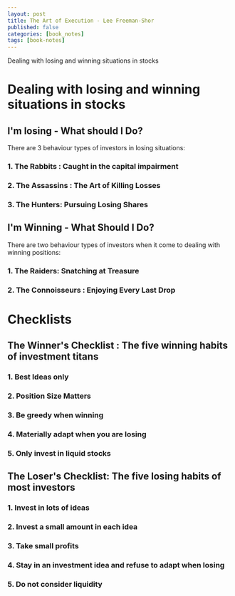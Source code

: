 ```yaml
---
layout: post
title: The Art of Execution - Lee Freeman-Shor
published: false
categories: [book_notes]
tags: [book-notes]
---
```


Dealing with losing and winning situations in stocks 



# Dealing with losing and winning situations in stocks 


##  I'm losing - What should I Do? 

There are 3 behaviour types of investors in losing situations: 

### 1. The Rabbits : Caught in the capital impairment

### 2. The Assassins : The Art of Killing Losses

### 3. The Hunters: Pursuing Losing Shares


## I'm Winning - What Should I Do? 

There are two behaviour types of investors when it come to dealing with winning positions: 

### 1. The Raiders: Snatching at Treasure 

### 2. The Connoisseurs : Enjoying Every Last Drop




# Checklists 

## The Winner's Checklist : The five winning habits of investment titans

### 1. Best Ideas only

### 2. Position Size Matters

### 3. Be greedy when winning

### 4. Materially adapt when you are losing

### 5. Only invest in liquid stocks



## The Loser's Checklist: The five losing habits of most investors

### 1. Invest in lots of ideas

### 2. Invest a small amount in each idea

### 3. Take small profits

### 4. Stay in an investment idea and refuse to adapt when losing

### 5. Do not consider liquidity 


